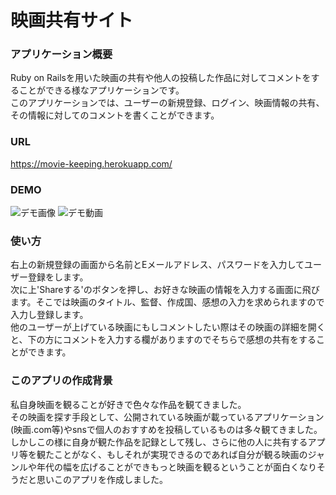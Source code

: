 # 映画共有サイト

### アプリケーション概要
Ruby on Railsを用いた映画の共有や他人の投稿した作品に対してコメントをすることができる様なアプリケーションです。  
このアプリケーションでは、ユーザーの新規登録、ログイン、映画情報の共有、その情報に対してのコメントを書くことができます。

### URL
https://movie-keeping.herokuapp.com/

### DEMO
![デモ画像](https://i.gyazo.com/75ef0a788fe4622499de0acb244a671b.png)
![デモ動画](https://i.gyazo.com/6cd99f6e5588f82bd70ace798cc7ce48.gif)

### 使い方
右上の新規登録の画面から名前とEメールアドレス、パスワードを入力してユーザー登録をします。  
次に上'Shareする'のボタンを押し、お好きな映画の情報を入力する画面に飛びます。そこでは映画のタイトル、監督、作成国、感想の入力を求められますので入力し登録します。  
他のユーザーが上げている映画にもしコメントしたい際はその映画の詳細を開くと、下の方にコメントを入力する欄がありますのでそちらで感想の共有をすることができます。

### このアプリの作成背景
私自身映画を観ることが好きで色々な作品を観てきました。  
その映画を探す手段として、公開されている映画が載っているアプリケーション(映画.com等)やsnsで個人のおすすめを投稿しているものは多々観てきました。  
しかしこの様に自身が観た作品を記録として残し、さらに他の人に共有するアプリ等を観たことがなく、もしそれが実現できるのであれば自分が観る映画のジャンルや年代の幅を広げることができもっと映画を観るということが面白くなりそうだと思いこのアプリを作成しました。
